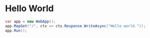 # Hello World

```cs
var app = new WebApp();
app.MapGet("/", ctx => ctx.Response.WriteAsync("Hello world."));
app.Run();
```
